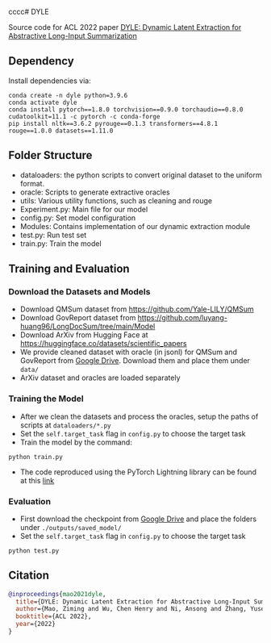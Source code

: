 cccc# DYLE

Source code for ACL 2022 paper [DYLE: Dynamic Latent Extraction for Abstractive Long-Input Summarization](https://arxiv.org/pdf/2110.08168.pdf)

## Dependency

Install dependencies via:
```
conda create -n dyle python=3.9.6
conda activate dyle
conda install pytorch==1.8.0 torchvision==0.9.0 torchaudio==0.8.0 cudatoolkit=11.1 -c pytorch -c conda-forge
pip install nltk==3.6.2 pyrouge==0.1.3 transformers==4.8.1 rouge==1.0.0 datasets==1.11.0
```

## Folder Structure
- dataloaders: the python scripts to convert original dataset to the uniform format.
- oracle: Scripts to generate extractive oracles
- utils: Various utility functions, such as cleaning and rouge
- Experiment.py: Main file for our model
- config.py: Set model configuration
- Modules: Contains implementation of our dynamic extraction module
- test.py: Run test set
- train.py: Train the model

## Training and Evaluation

### Download the Datasets and Models
- Download QMSum dataset from https://github.com/Yale-LILY/QMSum
- Download GovReport dataset from https://github.com/luyang-huang96/LongDocSum/tree/main/Model
- Download ArXiv from Hugging Face at https://huggingface.co/datasets/scientific_papers
- We provide cleaned dataset with oracle (in jsonl) for QMSum and GovReport from [Google Drive](https://drive.google.com/drive/folders/1I5l9j00e0RVrgM1ayiiCP_R66XuAps38?usp=sharing). Download them and place them under `data/`
- ArXiv dataset and oracles are loaded separately

### Training the Model
- After we clean the datasets and process the oracles, setup the paths of scripts at `dataloaders/*.py`
- Set the `self.target_task` flag in `config.py` to choose the target task
- Train the model by the command: 

```
python train.py
```
- The code reproduced using the PyTorch Lightning library can be found at this [link](https://github.com/Jinhyeong-Lim/DYLE-pytorch-lightning)


### Evaluation
- First download the checkpoint from [Google Drive](https://drive.google.com/drive/folders/1QoAu-C5TfRybe_tbT9oZrp7abbli_eJS?usp=sharing) and place the folders under `./outputs/saved_model/`
- Set the `self.target_task` flag in `config.py` to choose the target task
```
python test.py
```

## Citation
```bibtex
@inproceedings{mao2021dyle,
  title={DYLE: Dynamic Latent Extraction for Abstractive Long-Input Summarization},
  author={Mao, Ziming and Wu, Chen Henry and Ni, Ansong and Zhang, Yusen and Zhang, Rui and Yu, Tao and Deb, Budhaditya and Zhu, Chenguang and Awadallah, Ahmed H and Radev, Dragomir},
  booktitle={ACL 2022},
  year={2022}
}
``` 
